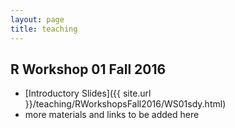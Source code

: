 ```yaml
---
layout: page
title: teaching
---
```


## R Workshop 01 Fall 2016

* [Introductory Slides]({{ site.url }}/teaching/RWorkshopsFall2016/WS01sdy.html) 
* more materials and links to be added here

